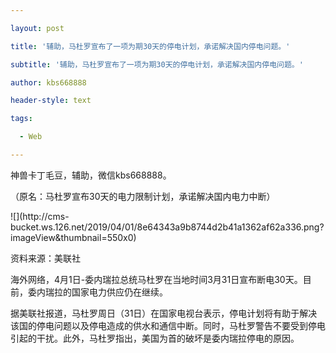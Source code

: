 ---
layout: post
title: '辅助，马杜罗宣布了一项为期30天的停电计划，承诺解决国内停电问题。'
subtitle: '辅助，马杜罗宣布了一项为期30天的停电计划，承诺解决国内停电问题。'
author: kbs668888
header-style: text
tags:
  - Web
---
神兽卡丁毛豆，辅助，微信kbs668888。

（原名：马杜罗宣布30天的电力限制计划，承诺解决国内电力中断）

![](http://cms-
bucket.ws.126.net/2019/04/01/8e64343a9b8744d2b41a1362af62a336.png?imageView&thumbnail=550x0)  

资料来源：美联社

海外网络，4月1日-委内瑞拉总统马杜罗在当地时间3月31日宣布断电30天。目前，委内瑞拉的国家电力供应仍在继续。

据美联社报道，马杜罗周日（31日）在国家电视台表示，停电计划将有助于解决该国的停电问题以及停电造成的供水和通信中断。同时，马杜罗警告不要受到停电引起的干扰。此外，马杜罗指出，美国为首的破坏是委内瑞拉停电的原因。

